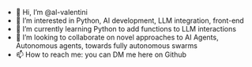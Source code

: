 - 👋 Hi, I’m @al-valentini
- 👀 I’m interested in Python, AI development, LLM integration, front-end
- 🌱 I’m currently learning Python to add functions to LLM interactions
- 💞️ I’m looking to collaborate on novel approaches to AI Agents, Autonomous agents, towards fully autonomous swarms
- 📫 How to reach me: you can DM me here on Github

<!---
al-valentini/al-valentini is a ✨ special ✨ repository because its `README.md` (this file) appears on your GitHub profile.
You can click the Preview link to take a look at your changes.
--->
